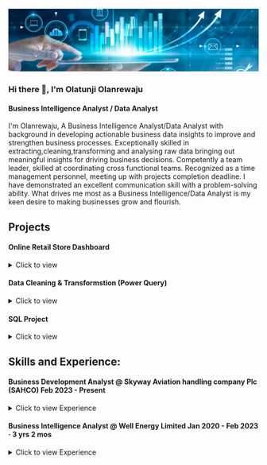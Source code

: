 
![I am GitHub Readme Generator's creator](https://github.com/OlatunjiLanre/OlatunjiLanre/blob/main/BANNER.jpeg)
 

### Hi there 👋, I'm Olatunji Olanrewaju

#### Business Intelligence Analyst / Data Analyst 
I'm Olanrewaju, A Business Intelligence Analyst/Data Analyst with background in developing actionable business data insights to improve and strengthen business processes. Exceptionally skilled in extracting,cleaning,transforming and analysing raw data bringing out meaningful insights  for driving business decisions. Competently a team leader, skilled at coordinating cross functional teams. Recognized as a time management personnel, meeting up with projects completion deadline.
I have demonstrated an excellent communication skill with a problem-solving ability.
What drives me most as a Business Intelligence/Data Analyst is my keen desire to making businesses grow and flourish.

## Projects 
#### Online Retail Store Dashboard
<details>
 <summary>Click to view</summary>
 <br>
https://github.com/OlatunjiLanre/Online-Retail-Store-Analysis-/tree/main
 
</details>


#### Data Cleaning & Transformstion (Power Query)
<details>
 <summary>Click to view</summary>
 <br>
https://github.com/OlatunjiLanre/Cleaning-Badly-Structured-Sales-Data-in-Power-Query/blob/main/Data%20Cleaning%201.pdf
</details>



#### SQL Project
<details>
 <summary>Click to view</summary>
 <br>
--
</details>

 


## Skills and Experience: 
 
#### Business Development Analyst @ Skyway Aviation handling company Plc (SAHCO) Feb 2023 - Present 
<details>
 <summary>Click to view Experience</summary>
 <br>
-Carried out Performance Indicator Analysis and implementation of new business processes for business growth and customer satisfaction.
 
-Carried out a comparative analysis of Expenses vs Revenue within a period of 6years by spotting trends and patterns and conducting root-cause analysis on expenses       loop-holes to reduce cost and improve revenue over time. 
 
-Building interactive visualizations and automated detailed Dashboards for stakeholders on a weekly and monthly basis. 
 
##### Tech Stack: Power BI, Microsoft Excel, Power Query, DAX 

</details> 
 


#### Business Intelligence Analyst @ Well Energy Limited  Jan 2020 - Feb 2023 · 3 yrs 2 mos
<details>
 <summary>Click to view Experience</summary>
 <br>
-Contributed as a Business Intelligence Analyst to detect and solve business trends and patterns which resulted into 40% increase in sales and improved the organization’s savings and profit margin by 22.8%.  
 
Also, contributed as a BI Analyst for new campaigns by analyzing customer behaviors, segmenting customers based on Recency, Frequency and Monetary and also to show customers Retention and Attrition rate. This helped the organization to be able to detect and target customers based on different campaigns. 
 
-Implemented Revenue & Product Analysis. 
 
-Implemented Customer Based COHORT Analysis (Retention & Attrition). 
 
-Implemented RFM Analysis (Customer Segmentation). 
 
-Build an interactive & Automated Data Visualizations and Dashboards for stakeholders and top managements on a Weekly & Monthly basis paying detailed attention to KPI’s. 
 
-Key contribution in carrying out Data Quality Assessment. 
 
-Implemented Job automation which increases job effectiveness and efficiency by 20%. 
 
##### Tech Stack: Power Bi, MySQL, MS SQL, Power Query, Dax, Power Pivot, Microsoft Excel, Power Point   
 
 </details> 

